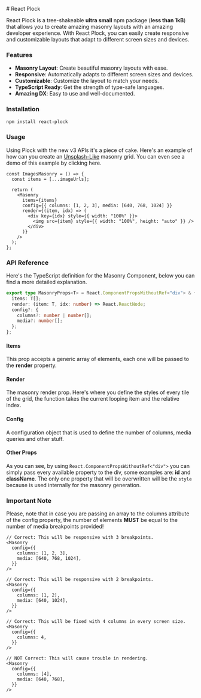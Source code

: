 # React Plock

React Plock is a tree-shakeable **ultra small** npm package (**less than 1kB**) that allows you to create amazing masonry layouts with an amazing developer experience. With React Plock, you can easily create responsive and customizable layouts that adapt to different screen sizes and devices.

### Features

- **Masonry Layout**: Create beautiful masonry layouts with ease.
- **Responsive**: Automatically adapts to different screen sizes and devices.
- **Customizable**: Customize the layout to match your needs.
- **TypeScript Ready**: Get the strength of type-safe languages.
- **Amazing DX**: Easy to use and well-documented.

### Installation

```bash
npm install react-plock
```

### Usage

Using Plock with the new v3 APIs it's a piece of cake. Here's an example of how can you create an [Unsplash-Like](https://unsplash.com/) masonry grid. You can even see a demo of this example by clicking here.

```tsx
const ImagesMasonry = () => {
  const items = [...imageUrls];

  return (
    <Masonry
      items={items}
      config={{ columns: [1, 2, 3], media: [640, 768, 1024] }}
      render={(item, idx) => (
        <div key={idx} style={{ width: "100%" }}>
          <img src={item} style={{ width: "100%", height: "auto" }} />
        </div>
      )}
    />
  );
};
```

### API Reference

Here's the TypeScript definition for the Masonry Component, below you can find a more detailed explanation.

```ts
export type MasonryProps<T> = React.ComponentPropsWithoutRef<"div"> & {
  items: T[];
  render: (item: T, idx: number) => React.ReactNode;
  config?: {
    columns?: number | number[];
    media?: number[];
  };
};
```

#### Items

This prop accepts a generic array of elements, each one will be passed to the **render** property.

#### Render

The masonry render prop. Here's where you define the styles of every tile of the grid, the function takes the current looping item and the relative index.

#### Config

A configuration object that is used to define the number of columns, media queries and other stuff.

#### Other Props

As you can see, by using `React.ComponentPropsWithoutRef<"div">` you can simply pass every available property to the div, some examples are: **id** and **className**. The only one property that will be overwritten will be the `style` because is used internally for the masonry generation.

### Important Note

Please, note that in case you are passing an array to the columns attribute of the config property, the number of elements **MUST** be equal to the number of media breakpoints provided!

```tsx
// Correct: This will be responsive with 3 breakpoints.
<Masonry
  config={{
    columns: [1, 2, 3],
    media: [640, 768, 1024],
  }}
/>

// Correct: This will be responsive with 2 breakpoints.
<Masonry
  config={{
    columns: [1, 2],
    media: [640, 1024],
  }}
/>

// Correct: This will be fixed with 4 columns in every screen size.
<Masonry
  config={{
    columns: 4,
  }}
/>

// NOT Correct: This will cause trouble in rendering.
<Masonry
  config={{
    columns: [4],
    media: [640, 768],
  }}
/>
```
